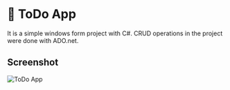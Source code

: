 ﻿# 📝 ToDo App

It is a simple windows form project with C#.
CRUD operations in the project were done with ADO.net.

## Screenshot

![ToDo App](https://github.com/huseyineskan/CSharp-WinForms-Projects/tree/main/ToDo-App/screenshot.png)
